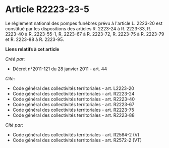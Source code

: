 # Article R2223-23-5

Le règlement national des pompes funèbres prévu à l'article L. 2223-20 est constitué par les dispositions des articles R.
2223-24 à R. 2223-33, R. 2223-40 à R. 2223-55-1, R. 2223-67 à R. 2223-72, R. 2223-75 à R. 2223-79 et R. 2223-88 à R. 2223-95.

**Liens relatifs à cet article**

_Créé par_:

  - Décret n°2011-121 du 28 janvier 2011 - art. 44

_Cite_:

  - Code général des collectivités territoriales - art. L2223-20
  - Code général des collectivités territoriales - art. R2223-24
  - Code général des collectivités territoriales - art. R2223-40
  - Code général des collectivités territoriales - art. R2223-67
  - Code général des collectivités territoriales - art. R2223-75
  - Code général des collectivités territoriales - art. R2223-88

_Cité par_:

  - Code général des collectivités territoriales - art. R2564-2 (V)
  - Code général des collectivités territoriales - art. R2572-2 (VT)
